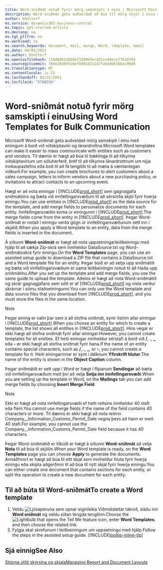```yaml
---
title: Word-sniðmát notuð fyrir mörg samskipti í einu | Microsoft Docs
description: Word-sniðmát geta auðveldað að búa til mörg skjöl í einu sem eru sérsniðin fyrir tilteknar einingar.
author: bholtorf
ms.service: dynamics365-business-central
ms.topic: get-started-article
ms.devlang: na
ms.tgt_pltfrm: na
ms.workload: na
ms.search.keywords: document, mail, merge, Word, template, email
ms.date: 04/01/2021
ms.author: bholtorf
ms.openlocfilehash: 118d8db1266bb7150965ec4d1ce44ece77638764
ms.sourcegitcommit: 766e2840fd16efb901d211d7fa64d96766ac99d9
ms.translationtype: HT
ms.contentlocale: is-IS
ms.lasthandoff: 03/31/2021
ms.locfileid: "5788556"
---
```

# <a name="using-word-templates-for-bulk-communication"></a><span data-ttu-id="57694-103">Word-sniðmát notuð fyrir mörg samskipti í einu</span><span class="sxs-lookup"><span data-stu-id="57694-103">Using Word Templates for Bulk Communication</span></span>
<span data-ttu-id="57694-104">Microsoft Word-sniðmát geta auðveldað mörg samskipti í einu með einingum á borð við viðskiptavini og lánardrottna.</span><span class="sxs-lookup"><span data-stu-id="57694-104">Microsoft Word templates can make it easier to mass communicate with entities such as customers and vendors.</span></span> <span data-ttu-id="57694-105">Til dæmis er hægt að búa til bæklinga til að tilkynna viðskiptavinum um söluherferð, bréf til að tilkynna lánardrottnum um nýja innkaupastefnu eða boð til að fá tengiliði til að mæta á væntanlegan viðburð.</span><span class="sxs-lookup"><span data-stu-id="57694-105">For example, you can create brochures to alert customers about a sales campaign, letters to inform vendors about a new purchasing policy, or invitations to attract contacts to an upcoming event.</span></span>

<span data-ttu-id="57694-106">Hægt er að nota einingar í [!INCLUDE[prod_short](includes/prod_short.md)] sem gagnagjafa sniðmátsins og bæta við innfellingarsvæðum til að sérsníða skjöl fyrir hverja einingu.</span><span class="sxs-lookup"><span data-stu-id="57694-106">You can use entities in [!INCLUDE[prod_short](includes/prod_short.md)] as the data source for the template, and add merge fields to personalize documents for each entity.</span></span> <span data-ttu-id="57694-107">Innfellingarsvæðin koma úr einingunni í [!INCLUDE[prod_short](includes/prod_short.md)].</span><span class="sxs-lookup"><span data-stu-id="57694-107">The merge fields come from the entity in [!INCLUDE[prod_short](includes/prod_short.md)].</span></span> <span data-ttu-id="57694-108">Þegar Word-sniðmát er notað í einingu verða gögn úr innfellingarsvæðunum sett inn í skjalið.</span><span class="sxs-lookup"><span data-stu-id="57694-108">When you apply a Word template to an entity, data from the merge fields is inserted in the document.</span></span>

<span data-ttu-id="57694-109">Á síðunni **Word-sniðmát** er hægt að nota uppsetningarleiðbeiningu með hjálp til að sækja Zip-skrá sem inniheldur DataSource.txt og Word-sniðmátsskrá fyrir einingu.</span><span class="sxs-lookup"><span data-stu-id="57694-109">On the **Word Templates** page, you can use an assisted setup guide to download a ZIP file that contains a DataSource.txt and a Word template file for an entity.</span></span> <span data-ttu-id="57694-110">Þegar búið er að setja upp sniðmátið og bæta við innfellingarsvæðum er sama leiðbeiningin notuð til að hlaða upp sniðmátinu.</span><span class="sxs-lookup"><span data-stu-id="57694-110">After you set up the template and add merge fields, you use the same guide to upload the template.</span></span> <span data-ttu-id="57694-111">Aðeins er hægt að nota Word-sniðmátið og skrár gagnagjafans sem sótt er af [!INCLUDE[prod_short](includes/prod_short.md)] og vista verður skrárnar í sömu staðsetningunni.</span><span class="sxs-lookup"><span data-stu-id="57694-111">You can only use the Word template and data source files that you download from [!INCLUDE[prod_short](includes/prod_short.md)], and you must store the files in the same location.</span></span>

> [!NOTE]
> <span data-ttu-id="57694-112">Þegar eining er valin þar sem á að stofna sniðmát, sýnir listinn allar einingar í [!INCLUDE[prod_short](includes/prod_short.md)].</span><span class="sxs-lookup"><span data-stu-id="57694-112">When you choose an entity for which to create a template, the list shows all entities in [!INCLUDE[prod_short](includes/prod_short.md)].</span></span> <span data-ttu-id="57694-113">Hins vegar er ekki hægt að stofna sniðmát fyrir allar einingar.</span><span class="sxs-lookup"><span data-stu-id="57694-113">However, you cannot create templates for all entities.</span></span> <span data-ttu-id="57694-114">Ef heiti einingar inniheldur sérstafi á borð við **/**, **.**, **_** eða **-** er ekki hægt að stofna sniðmát fyrir hana.</span><span class="sxs-lookup"><span data-stu-id="57694-114">If the name of an entity contains special characters, such as **/**, **.**, **_**, or **-**, you cannot create a template for it.</span></span> <span data-ttu-id="57694-115">Heiti einingarinnar er sýnt í dálknum **Yfirskrift hlutar**.</span><span class="sxs-lookup"><span data-stu-id="57694-115">The name of the entity is shown in the **Object Caption** column.</span></span>

<span data-ttu-id="57694-116">Þegar sniðmátið er sett upp í Word er hægt í flipanum **Sendingar** að bæta við innfellingarsvæðum með því að velja **Setja inn innfellingarsvæði**.</span><span class="sxs-lookup"><span data-stu-id="57694-116">When you are setting up the template in Word, on the **Mailings** tab you can add merge fields by choosing **Insert Merge Field**.</span></span>

> [!NOTE]
> <span data-ttu-id="57694-117">Ekki er hægt að nota innfellingarsvæði ef heiti reitsins inniheldur 40 stafi eða fleiri.</span><span class="sxs-lookup"><span data-stu-id="57694-117">You cannot use merge fields if the name of the field contains 40 characters or more.</span></span> <span data-ttu-id="57694-118">Til dæmis er ekki hægt að nota reitinn Company__Information_Customs_Permit_Date vegna þess að hann er með 40 stafi.</span><span class="sxs-lookup"><span data-stu-id="57694-118">For example, you cannot use the Company__Information_Customs_Permit_Date field because it has 40 characters.</span></span> 

<span data-ttu-id="57694-119">Þegar Word-sniðmátið er tilbúið er hægt á síðunni **Word-sniðmát** að velja **Nota** til að búa til skjölin.</span><span class="sxs-lookup"><span data-stu-id="57694-119">When your Word template is ready, on the **Word Templates** page you can choose **Apply** to generate the documents.</span></span> <span data-ttu-id="57694-120">Annaðhvort er hægt að búa til eitt skjal sem inniheldur hluta fyrir hverja einingu eða skipta aðgerðinni til að búa til nýtt skjal fyrir hverja einingu.</span><span class="sxs-lookup"><span data-stu-id="57694-120">You can either create one document that contains sections for each entity, or split the operation to create a new document for each entity.</span></span>

## <a name="to-create-a-word-template"></a><span data-ttu-id="57694-121">Til að búta til Word-sniðmát</span><span class="sxs-lookup"><span data-stu-id="57694-121">To create a Word template</span></span>
1. <span data-ttu-id="57694-122">Veldu ![Ljósaperuna sem opnar eiginleika Viðmótsleitar](media/ui-search/search_small.png "Segðu mér hvað þú vilt gera") táknið, sláðu inn **Word sniðmát** og veldu síðan tengda tengilinn.</span><span class="sxs-lookup"><span data-stu-id="57694-122">Choose the ![Lightbulb that opens the Tell Me feature](media/ui-search/search_small.png "Tell me what you want to do") icon, enter **Word Templates**, and then choose the related link.</span></span>
2. <span data-ttu-id="57694-123">Fylgja skal skrefunum í leiðbeiningum um uppsetningu með hjálp.</span><span class="sxs-lookup"><span data-stu-id="57694-123">Follow the steps in the assisted setup guide.</span></span> [!INCLUDE[tooltip-inline-tip](includes/tooltip-inline-tip_md.md)]

## <a name="see-also"></a><span data-ttu-id="57694-124">Sjá einnig</span><span class="sxs-lookup"><span data-stu-id="57694-124">See Also</span></span>
[<span data-ttu-id="57694-125">Stjórna útliti skýrslna og skjala</span><span class="sxs-lookup"><span data-stu-id="57694-125">Managing Report and Document Layouts</span></span>](ui-manage-report-layouts.md)  

